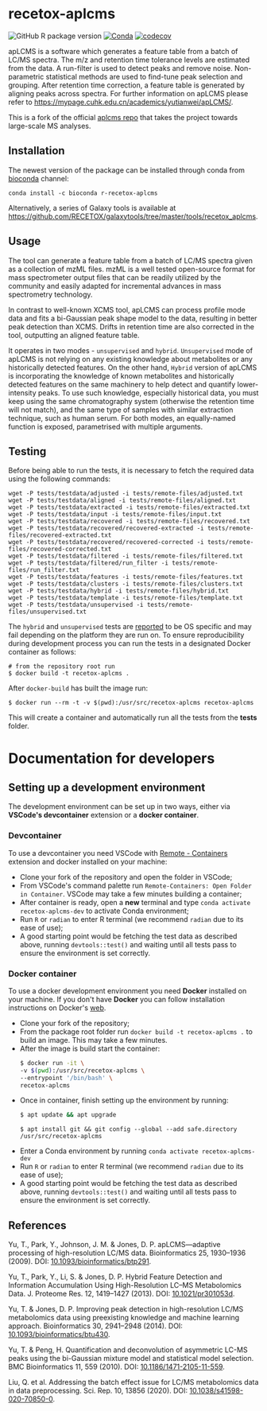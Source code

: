 # recetox-aplcms
![GitHub R package version](https://img.shields.io/github/r-package/v/RECETOX/recetox-aplcms)
[![Conda](https://img.shields.io/conda/v/bioconda/r-recetox-aplcms)](https://anaconda.org/bioconda/r-recetox-aplcms)
[![codecov](https://codecov.io/gh/RECETOX/recetox-aplcms/branch/master/graph/badge.svg?token=1B664Z8DHT)](https://codecov.io/gh/RECETOX/recetox-aplcms)

apLCMS is a software which generates a feature table from a batch of LC/MS spectra. The m/z and retention time tolerance levels are estimated from the data. A run-filter is used to detect peaks and remove noise. Non-parametric statistical methods are used to find-tune peak selection and grouping. After retention time correction, a feature table is generated by aligning peaks across spectra. For further information on apLCMS please refer to https://mypage.cuhk.edu.cn/academics/yutianwei/apLCMS/.

This is a fork of the official [aplcms repo](https://github.com/tianwei-yu/apLCMS) that takes the project towards large-scale MS analyses.

## Installation

The newest version of the package can be installed through conda from [bioconda](https://anaconda.org/bioconda/r-recetox-aplcms) channel:

```
conda install -c bioconda r-recetox-aplcms
```

Alternatively, a series of Galaxy tools is available at https://github.com/RECETOX/galaxytools/tree/master/tools/recetox_aplcms.

## Usage

The tool can generate a feature table from a batch of LC/MS spectra given as a collection of mzML files. mzML is a well tested open-source format for mass spectrometer output files that can be readily utilized by the community and easily adapted for incremental advances in mass spectrometry technology.

In contrast to well-known XCMS tool, apLCMS can process profile mode data and fits a bi-Gaussian peak shape model to the data, resulting in better peak detection than XCMS. Drifts in retention time are also corrected in the tool, outputting an aligned feature table.

It operates in two modes - `unsupervised` and `hybrid`. `Unsupervised` mode of apLCMS is not relying on any existing knowledge about metabolites or any historically detected features. On the other hand, `Hybrid` version of apLCMS is incorporating the knowledge of known metabolites and historically detected features on the same machinery to help detect and quantify lower-intensity peaks. To use such knowledge, especially historical data, you must keep using the same chromatography system (otherwise the retention time will not match), and the same type of samples with similar extraction technique, such as human serum. For both modes, an equally-named function is exposed, parametrised with multiple arguments.

## Testing
Before being able to run the tests, it is necessary to fetch the required data using the following commands:

```
wget -P tests/testdata/adjusted -i tests/remote-files/adjusted.txt
wget -P tests/testdata/aligned -i tests/remote-files/aligned.txt
wget -P tests/testdata/extracted -i tests/remote-files/extracted.txt
wget -P tests/testdata/input -i tests/remote-files/input.txt
wget -P tests/testdata/recovered -i tests/remote-files/recovered.txt
wget -P tests/testdata/recovered/recovered-extracted -i tests/remote-files/recovered-extracted.txt
wget -P tests/testdata/recovered/recovered-corrected -i tests/remote-files/recovered-corrected.txt
wget -P tests/testdata/filtered -i tests/remote-files/filtered.txt
wget -P tests/testdata/filtered/run_filter -i tests/remote-files/run_filter.txt
wget -P tests/testdata/features -i tests/remote-files/features.txt
wget -P tests/testdata/clusters -i tests/remote-files/clusters.txt
wget -P tests/testdata/hybrid -i tests/remote-files/hybrid.txt
wget -P tests/testdata/template -i tests/remote-files/template.txt
wget -P tests/testdata/unsupervised -i tests/remote-files/unsupervised.txt
```

The `hybrid` and `unsupervised` tests are [reported](https://github.com/RECETOX/recetox-aplcms/issues/24) to be OS specific and may fail depending on the platform they are run on. To ensure reproducibility during development process you can run the tests in a designated Docker container as follows:
```
# from the repository root run
$ docker build -t recetox-aplcms .
```
After `docker-build` has built the image run:
```
$ docker run --rm -t -v $(pwd):/usr/src/recetox-aplcms recetox-aplcms
```
This will create a container and automatically run all the tests from the **tests** folder.

# Documentation for developers

## Setting up a development environment
The development environment can be set up in two ways, either via **VSCode's devcontainer** extension or a **docker container**.

### Devcontainer
To use a devcontainer you need VSCode with [Remote - Containers](https://marketplace.visualstudio.com/items?itemName=ms-vscode-remote.remote-containers) extension and docker installed on your machine:
- Clone your fork of the repository and open the folder in VSCode;
- From VSCode's command palette run `Remote-Containers: Open Folder in Container`. VSCode may take a few minutes building a container;
- After container is ready, open a **new** terminal and type `conda activate recetox-aplcms-dev` to activate Conda environment;
- Run `R` or `radian` to enter R terminal (we recommend `radian` due to its ease of use);
- A good starting point would be fetching the test data as described above, running `devtools::test()` and waiting until all tests pass to ensure the environment is set correctly.

### Docker container
To use a docker development environment you need **Docker** installed on your machine. If you don't have **Docker** you can follow installation instructions on Docker's [web](https://docs.docker.com/engine/install/).
- Clone your fork of the repository;
- From the package root folder run `docker build -t recetox-aplcms .` to build an image. This may take a few minutes.
- After the image is build start the container:
    ```bash
    $ docker run -it \
    -v $(pwd):/usr/src/recetox-aplcms \
    --entrypoint '/bin/bash' \
    recetox-aplcms
    ```
- Once in container, finish setting up the environment by running:
    ```bash
    $ apt update && apt upgrade
    ```
    ```shell
    $ apt install git && git config --global --add safe.directory /usr/src/recetox-aplcms
    ```
- Enter a Conda environment by running `conda activate recetox-aplcms-dev`
- Run `R` or `radian` to enter R terminal (we recommend `radian` due to its ease of use);
- A good starting point would be fetching the test data as described above, running `devtools::test()` and waiting until all tests pass to ensure the environment is set correctly.


## References
Yu, T., Park, Y., Johnson, J. M. & Jones, D. P. apLCMS—adaptive processing of high-resolution LC/MS data. Bioinformatics 25, 1930–1936 (2009). DOI: [10.1093/bioinformatics/btp291](https://academic.oup.com/bioinformatics/article-lookup/doi/10.1093/bioinformatics/btp291).

Yu, T., Park, Y., Li, S. & Jones, D. P. Hybrid Feature Detection and Information Accumulation Using High-Resolution LC–MS Metabolomics Data. J. Proteome Res. 12, 1419–1427 (2013). DOI: [10.1021/pr301053d](https://pubs.acs.org/doi/10.1021/pr301053d).

Yu, T. & Jones, D. P. Improving peak detection in high-resolution LC/MS metabolomics data using preexisting knowledge and machine learning approach. Bioinformatics 30, 2941–2948 (2014). DOI: [10.1093/bioinformatics/btu430](https://academic.oup.com/bioinformatics/article-lookup/doi/10.1093/bioinformatics/btu430).

Yu, T. & Peng, H. Quantification and deconvolution of asymmetric LC-MS peaks using the bi-Gaussian mixture model and statistical model selection. BMC Bioinformatics 11, 559 (2010). DOI: [10.1186/1471-2105-11-559](https://bmcbioinformatics.biomedcentral.com/articles/10.1186/1471-2105-11-559).

Liu, Q. et al. Addressing the batch effect issue for LC/MS metabolomics data in data preprocessing. Sci. Rep. 10, 13856 (2020). DOI: [10.1038/s41598-020-70850-0](https://doi.org/10.1038/s41598-020-70850-0).
